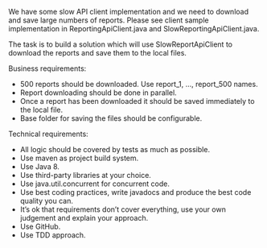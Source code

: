 We have some slow API client implementation and we need to download and save large numbers of reports.
Please see client sample implementation in ReportingApiClient.java
and SlowReportingApiClient.java.

The task is to build a solution which will use SlowReportApiClient to download the reports and save them to the local files.

Business requirements:
- 500 reports should be downloaded. Use report_1, …, report_500 names.
- Report downloading should be done in parallel.
- Once a report has been downloaded it should be saved immediately to the local file.
- Base folder for saving the files should be configurable.

Technical requirements:
- All logic should be covered by tests as much as possible.
- Use maven as project build system.
- Use Java 8.
- Use third-party libraries at your choice.
- Use java.util.concurrent for concurrent code.
- Use best coding practices, write javadocs and produce the best code quality you can.
- It’s ok that requirements don’t cover everything, use your own judgement and explain your approach.
- Use GitHub.
- Use TDD approach.